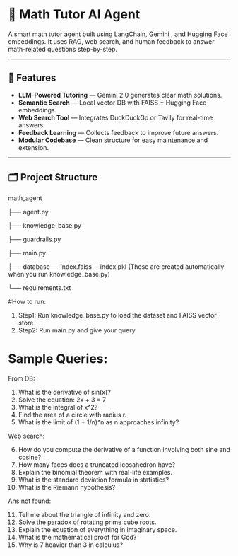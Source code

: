 # 🧠 Math Tutor AI Agent

A smart math tutor agent built using LangChain, Gemini , and Hugging Face embeddings. It uses RAG, web search, and human feedback to answer math-related questions step-by-step.

---

## 🚀 Features

-  **LLM-Powered Tutoring** — Gemini 2.0 generates clear math solutions.
-  **Semantic Search** — Local vector DB with FAISS + Hugging Face embeddings.
-  **Web Search Tool** — Integrates DuckDuckGo or Tavily for real-time answers.
- **Feedback Learning** — Collects feedback to improve future answers.
- **Modular Codebase** — Clean structure for easy maintenance and extension.

---

## 🗂️ Project Structure

math_agent

├── agent.py

├── knowledge_base.py 

├── guardrails.py

├── main.py 

├── database── index.faiss---index.pkl (These are created automatically when you run knowledge_base.py)

└── requirements.txt


#How to run:
1. Step1: Run knowledge_base.py to load the dataset and FAISS vector store
2. Step2: Run main.py and give your query


# Sample Queries:

From DB:
1. What is the derivative of sin(x)?
2. Solve the equation: 2x + 3 = 7
3. What is the integral of x^2?
4. Find the area of a circle with radius r.
5. What is the limit of (1 + 1/n)^n as n approaches infinity?

Web search:

6. How do you compute the derivative of a function involving both sine and cosine?
7. How many faces does a truncated icosahedron have?
8. Explain the binomial theorem with real-life examples.
9. What is the standard deviation formula in statistics?
10. What is the Riemann hypothesis?

Ans not found:

11. Tell me about the triangle of infinity and zero.
12. Solve the paradox of rotating prime cube roots.
13. Explain the equation of everything in imaginary space.
14. What is the mathematical proof for God?
15. Why is 7 heavier than 3 in calculus?






